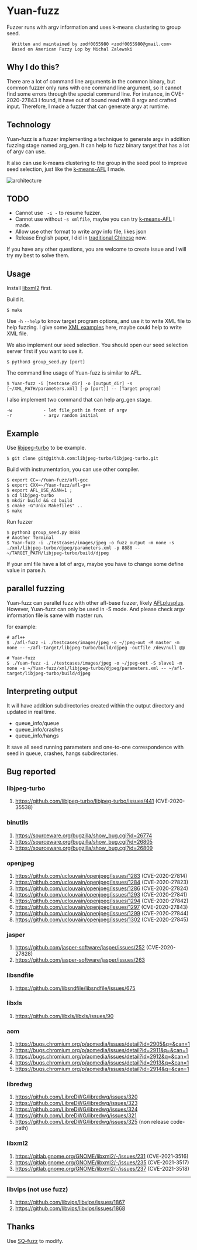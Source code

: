 # Yuan-fuzz
Fuzzer runs with argv information and uses k-means clustering to group seed.

```
  Written and maintained by zodf0055980 <zodf0055980@gmail.com>
  Based on American Fuzzy Lop by Michal Zalewski
```
## Why I do this?
There are a lot of command line arguments in the common binary, but common fuzzer only runs with one command line argument, so it cannot find some errors through the special command line.
For instance, in CVE-2020-27843 I found, it have out of bound read with 8 argv and crafted input. Therefore, I made a fuzzer that can generate argv at runtime.

## Technology
Yuan-fuzz is a fuzzer implementing a technique to generate argv in addition fuzzing stage named arg_gen. It can help to fuzz binary target that has a lot of argv can use. 

It also can use k-means clustering to the group in the seed pool to improve seed selection, just like the [k-means-AFL](https://github.com/zodf0055980/k-means-AFL) I made.

![architecture](https://user-images.githubusercontent.com/25863161/119084812-0aabdb00-ba35-11eb-9480-684a6470f8a3.png)


## TODO
- Cannot use ` -i -` to resume fuzzer.
- Cannot use without `-s xmlfile`, maybe you can try [k-means-AFL](https://github.com/zodf0055980/k-means-AFL) I made.
- Allow use other format to write argv info file, likes json
- Release English paper, I did in [traditional Chinese](https://etd.lib.nctu.edu.tw/cgi-bin/gs32/tugsweb.cgi/ccd=zC6eIU/record?r1=1&h1=0#XXXX) now.

If you have any other questions, you are welcome to create issue and I will try my best to solve them.

## Usage
Install [libxml2](http://xmlsoft.org/downloads.html) first.

Build it.
```
$ make
```
Use `-h` `--help` to know target program options, and use it to write XML file to help fuzzing.
I give some [XML examples](https://github.com/zodf0055980/Yuan-fuzz/tree/main/xml) here, maybe could help to write XML file.

We also implement our seed selection. You should open our seed selection server first if you want to use it.
```
$ python3 group_seed.py [port]
```

The command line usage of Yuan-fuzz is similar to AFL.
```
$ Yuan-fuzz -i [testcase_dir] -o [output_dir] -s [~/XML_PATH/parameters.xml] [-p [port]] -- [Target program]
```
I also implement two command that can help arg_gen stage.
```
-w            - let file_path in front of argv
-r            - argv random initial
```

## Example
Use [libjpeg-turbo](https://github.com/libjpeg-turbo/libjpeg-turbo) to be example.
```
$ git clone git@github.com:libjpeg-turbo/libjpeg-turbo.git
```
Build with instrumentation, you can use other compiler.
```
$ export CC=~/Yuan-fuzz/afl-gcc                                       
$ export CXX=~/Yuan-fuzz/afl-g++
$ export AFL_USE_ASAN=1 ;
$ cd libjpeg-turbo
$ mkdir build && cd build
$ cmake -G"Unix Makefiles" ..
$ make
```
Run fuzzer
``` 
$ python3 group_seed.py 8888
# Another Terminal
$ Yuan-fuzz -i ./testcases/images/jpeg -o fuzz_output -m none -s ./xml/libjpeg-turbo/djpeg/parameters.xml -p 8888 -- ~/TARGET_PATH/libjpeg-turbo/build/djpeg
```
If your xml file have a lot of argv, maybe you have to change some define value in parse.h.

## parallel fuzzing
Yuan-fuzz can parallel fuzz with other afl-base fuzzer, likely [AFLplusplus](https://github.com/AFLplusplus/AFLplusplus).
However, Yuan-fuzz can only be used in -S mode. And please check argv information file is same with master run.

for example:
```
# afl++
$ ./afl-fuzz -i ./testcases/images/jpeg -o ~/jpeg-out -M master -m none -- ~/afl-target/libjpeg-turbo/build/djpeg -outfile /dev/null @@

# Yuan-fuzz
$ ./Yuan-fuzz -i ./testcases/images/jpeg -o ~/jpeg-out -S slave1 -m none -s ~/Yuan-fuzz/xml/libjpeg-turbo/djpeg/parameters.xml -- ~/afl-target/libjpeg-turbo/build/djpeg
```



## Interpreting output
It will have addition subdirectories created within the output directory and updated in real time.

- queue_info/queue
- queue_info/crashes
- queue_info/hangs

It save all seed running parameters and one-to-one correspondence with seed in queue, crashes, hangs subdirectories.
## Bug reported
### libjpeg-turbo
1. https://github.com/libjpeg-turbo/libjpeg-turbo/issues/441 (CVE-2020-35538)
### binutils
1. https://sourceware.org/bugzilla/show_bug.cgi?id=26774
2. https://sourceware.org/bugzilla/show_bug.cgi?id=26805
3. https://sourceware.org/bugzilla/show_bug.cgi?id=26809
### openjpeg
1. https://github.com/uclouvain/openjpeg/issues/1283 (CVE-2020-27814)
2. https://github.com/uclouvain/openjpeg/issues/1284 (CVE-2020-27823)
3. https://github.com/uclouvain/openjpeg/issues/1286 (CVE-2020-27824)
4. https://github.com/uclouvain/openjpeg/issues/1293 (CVE-2020-27841)
5. https://github.com/uclouvain/openjpeg/issues/1294 (CVE-2020-27842)
6. https://github.com/uclouvain/openjpeg/issues/1297 (CVE-2020-27843)
7. https://github.com/uclouvain/openjpeg/issues/1299 (CVE-2020-27844)
8. https://github.com/uclouvain/openjpeg/issues/1302 (CVE-2020-27845)
### jasper
1. https://github.com/jasper-software/jasper/issues/252 (CVE-2020-27828)
2. https://github.com/jasper-software/jasper/issues/263
### libsndfile
1. https://github.com/libsndfile/libsndfile/issues/675
### libxls
1. https://github.com/libxls/libxls/issues/90
### aom
1. https://bugs.chromium.org/p/aomedia/issues/detail?id=2905&q=&can=1
2. https://bugs.chromium.org/p/aomedia/issues/detail?id=2911&q=&can=1
3. https://bugs.chromium.org/p/aomedia/issues/detail?id=2912&q=&can=1
4. https://bugs.chromium.org/p/aomedia/issues/detail?id=2913&q=&can=1
5. https://bugs.chromium.org/p/aomedia/issues/detail?id=2914&q=&can=1
### libredwg
1. https://github.com/LibreDWG/libredwg/issues/320
2. https://github.com/LibreDWG/libredwg/issues/323
3. https://github.com/LibreDWG/libredwg/issues/324
4. https://github.com/LibreDWG/libredwg/issues/321
5. https://github.com/LibreDWG/libredwg/issues/325 (non release code-path)
### libxml2
1. https://gitlab.gnome.org/GNOME/libxml2/-/issues/231 (CVE-2021-3516)
2. https://gitlab.gnome.org/GNOME/libxml2/-/issues/235 (CVE-2021-3517)
3. https://gitlab.gnome.org/GNOME/libxml2/-/issues/237 (CVE-2021-3518)
---
### libvips (not use fuzz)
1. https://github.com/libvips/libvips/issues/1867
2. https://github.com/libvips/libvips/issues/1868

## Thanks
Use [SQ-fuzz](https://github.com/fdgkhdkgh/SQ-Fuzz) to modify.
